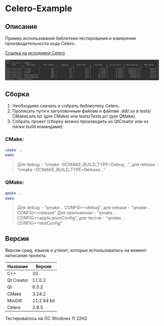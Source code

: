 # Celero-Example

## Описание

Пример использования библитеки тестирования и измерения производительности кода Celero.

[Ссылка на исходники Celero](https://github.com/DigitalInBlue/Celero "Celero")

![alt text](doc/Celero-Example.png)

## Сборка

1. Необходимо скачать и собрать библиотеку Celero.
2. Прописать пути к заголовочным файлам и файлам .ddl/.so в tests/СMakeLists.txt (для CMake) или tests/Tests.pri (для QMake).
3. Собрать проект (cборку можно производить из QtCreator или из папки build командами):

### CMake:

```bash
cmake ..
make
```
> Для debug - "cmake -DCMAKE_BUILD_TYPE=Debug ..", для release - "cmake -DCMAKE_BUILD_TYPE=Release .."

### QMake:

```bash
qmake ..
make
```
> Для debug - "qmake .. CONFIG+=debug", для release - "qmake .. CONFIG+=release"
> Для приложения - "qmake .. CONFIG+=applicationConfig", для тестов - "qmake .. CONFIG+=testConfig"

## Версии

Версии сред, языков и утилит, которые использовались на момент написания проекта.

| Название   | Версия               |
| -----------|----------------------|
| C++        | 20                   |
| Qt Creator | 11.0.2               |
| Qt         | 6.5.2                |
| CMake      | 3.24.2               |
| MinGW      | 11.2 64 bit          |
| Celero     | 2.8.5                |

Тестировалось на ОС Windows 11 22H2